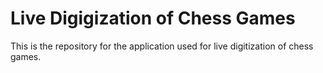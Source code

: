 # Live Digigization of Chess Games
This is the repository for the application used for live digitization of chess games. 
